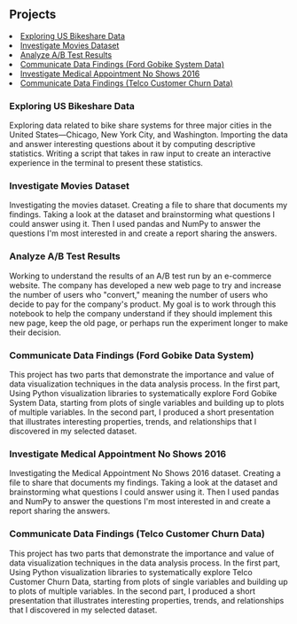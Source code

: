 ## Projects
<li><a href="#Exploring US Bikeshare Data">Exploring US Bikeshare Data</a></li>
<li><a href="#Investigate Movies Dataset">Investigate Movies Dataset</a></li>
<li><a href="#Analyze A/B Test Results">Analyze A/B Test Results</a></li>
<li><a href="#Communicate Data Findings (Ford Gobike System Data)">Communicate Data Findings (Ford Gobike System Data)</a></li>
<li><a href="#Investigate Medical Appointment No Shows 2016">Investigate Medical Appointment No Shows 2016</a></li>
<li><a href="#Communicate Data Findings (Telco Customer Churn Data)">Communicate Data Findings (Telco Customer Churn Data)</a></li>

### Exploring US Bikeshare Data
<a id='Exploring US Bikeshare Data'></a>
Exploring data related to bike share systems for three major cities in the United States—Chicago, New York City, and Washington. Importing the data and answer interesting questions about it by computing descriptive statistics. Writing a script that takes in raw input to create an interactive experience in the terminal to present these statistics.

### Investigate Movies Dataset
<a id='Investigate Movies Dataset'></a>
Investigating the movies dataset. Creating a file to share that documents my findings. Taking a look at the dataset and brainstorming what questions I could answer using it. Then I used pandas and NumPy to answer the questions I'm most interested in and create a report sharing the answers. 

### Analyze A/B Test Results

<a id='Analyze A/B Test Results'></a>
Working to understand the results of an A/B test run by an e-commerce website. The company has developed a new web page to try and increase the number of users who "convert," meaning the number of users who decide to pay for the company's product. My goal is to work through this notebook to help the company understand if they should implement this new page, keep the old page, or perhaps run the experiment longer to make their decision.

### Communicate Data Findings (Ford Gobike Data System)
<a id='Communicate Data Findings (Ford Gobike Data System)'></a>

This project has two parts that demonstrate the importance and value of data visualization techniques in the data analysis process. In the first part, Using Python visualization libraries to systematically explore Ford Gobike System Data, starting from plots of single variables and building up to plots of multiple variables. In the second part, I produced a short presentation that illustrates interesting properties, trends, and relationships that I discovered in my selected dataset. 

### Investigate Medical Appointment No Shows 2016
<a id='Investigate Medical Appointment No Shows 2016'></a>
Investigating the Medical Appointment No Shows 2016 dataset. Creating a file to share that documents my findings. Taking a look at the dataset and brainstorming what questions I could answer using it. Then I used pandas and NumPy to answer the questions I'm most interested in and create a report sharing the answers.

### Communicate Data Findings (Telco Customer Churn Data)
<a id='Communicate Data Findings (Telco Customer Churn Data)'></a>

This project has two parts that demonstrate the importance and value of data visualization techniques in the data analysis process. In the first part, Using Python visualization libraries to systematically explore Telco Customer Churn Data, starting from plots of single variables and building up to plots of multiple variables. In the second part, I produced a short presentation that illustrates interesting properties, trends, and relationships that I discovered in my selected dataset. 
